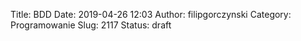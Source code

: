 Title: BDD
Date: 2019-04-26 12:03
Author: filipgorczynski
Category: Programowanie
Slug: 2117
Status: draft


